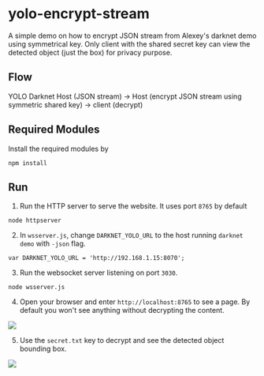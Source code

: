 # yolo-encrypt-stream

A simple demo on how to encrypt JSON stream from Alexey's darknet demo using symmetrical key. Only client with the shared secret key can view the detected object (just the box) for privacy purpose.

## Flow

YOLO Darknet Host (JSON stream) -> Host (encrypt JSON stream using symmetric shared key) -> client (decrypt)

## Required Modules
Install the required modules by

```
npm install
```

## Run
1. Run the HTTP server to serve the website. It uses port `8765` by default

```
node httpserver
```

2. In `wsserver.js`, change `DARKNET_YOLO_URL` to the host running `darknet demo` with `-json` flag.

```
var DARKNET_YOLO_URL = 'http://192.168.1.15:8070';
```

3. Run the websocket server listening on port `3030`.

```
node wsserver.js
```

4. Open your browser and enter `http://localhost:8765` to see a page. By default you won't see anything without decrypting the content.

![](https://i.imgur.com/UN9LQcj.png)


5. Use the `secret.txt` key to decrypt and see the detected object bounding box.

![](https://i.imgur.com/Uap2BZb.png)
